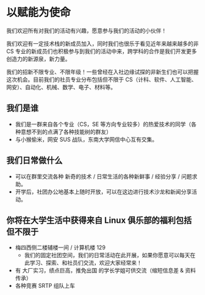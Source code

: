 # 以赋能为使命

我们欢迎所有对我们的活动有兴趣，愿意参与我们的活动的小伙伴！

我们欢迎有一定技术栈的新成员加入，同时我们也很乐于看见近年来越来越多的非 CS 专业的新成员们也积极参与到我们的活动中来，跨学科的合作是我们开发更多创造力的新源泉，新力量。

我们的招新不限专业、不限年级！一些曾经在入社边缘试探的非新生们也可以把握这次机会。目前我们的社员专业分布包括但不限于 CS（计科、软件、人工智能、网安）、自动化、机械、数学、电子、材料等。

## 我们是谁

- 我们是一群来自各个专业（CS，SE 等方向专业较多）的热爱技术的同学（各种意想不到的点满了各种技能树的群友）
- 与小猴偷米，网安 SUS 战队，东南大学网信中心互有交集。

## 我们日常做什么

- 可以在群里交流各种 新奇的技术 / 日常生活的各种新鲜事 / 经验分享 / 问题求助。
- 开学后，社团办公地基本上随时开放，可以在这边进行技术沙龙和新闻分享活动。

## 你将在大学生活中获得来自 Linux 俱乐部的福利包括但不限于

- 梅四西侧二楼辅楼一间 / 计算机楼 129
    - 我们的固定社团空间，我们的日常活动在此开展，如果你愿意可以每天在此学习、探索、和社员们交流，欢迎大家经常来！
- 有 大厂实习，绩点巨高，推免出国 的学长学姐可供交流（缩短信息差 & 资料传承）
- 各种竞赛 SRTP 组队上车
